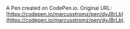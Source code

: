 # 

A Pen created on CodePen.io. Original URL: [https://codepen.io/marcusstromz/pen/dyJBrLb](https://codepen.io/marcusstromz/pen/dyJBrLb).

